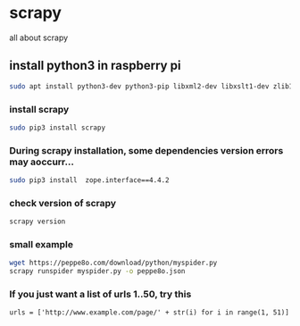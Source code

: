 # scrapy
all about scrapy

## install python3 in raspberry pi
```bash
sudo apt install python3-dev python3-pip libxml2-dev libxslt1-dev zlib1g-dev libffi-dev libssl-dev
```

### install scrapy
```bash
sudo pip3 install scrapy
```

### During scrapy installation, some dependencies version errors may aoccurr...
```bash
sudo pip3 install  zope.interface==4.4.2
```

### check version of scrapy
```bash
scrapy version
```

### small example
```bash
wget https://peppe8o.com/download/python/myspider.py
scrapy runspider myspider.py -o peppe8o.json
```


### If you just want a list of urls 1..50, try this
```
urls = ['http://www.example.com/page/' + str(i) for i in range(1, 51)]
```
